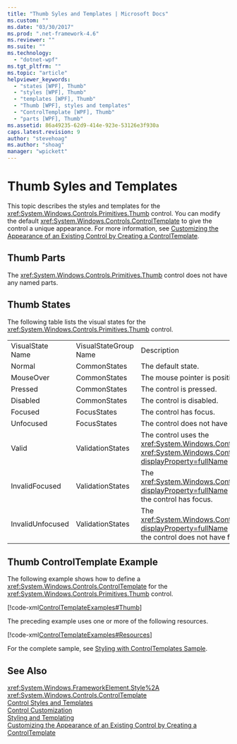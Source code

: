 ```yaml
---
title: "Thumb Syles and Templates | Microsoft Docs"
ms.custom: ""
ms.date: "03/30/2017"
ms.prod: ".net-framework-4.6"
ms.reviewer: ""
ms.suite: ""
ms.technology: 
  - "dotnet-wpf"
ms.tgt_pltfrm: ""
ms.topic: "article"
helpviewer_keywords: 
  - "states [WPF], Thumb"
  - "styles [WPF], Thumb"
  - "templates [WPF], Thumb"
  - "Thumb [WPF], styles and templates"
  - "ControlTemplate [WPF], Thumb"
  - "parts [WPF], Thumb"
ms.assetid: 86a49235-62d9-414e-923e-53126e3f930a
caps.latest.revision: 9
author: "stevehoag"
ms.author: "shoag"
manager: "wpickett"
---
```

# Thumb Syles and Templates
This topic describes the styles and templates for the <xref:System.Windows.Controls.Primitives.Thumb> control. You can modify the default <xref:System.Windows.Controls.ControlTemplate> to give the control a unique appearance. For more information, see [Customizing the Appearance of an Existing Control by Creating a ControlTemplate](../../../../docs/framework/wpf/controls/customizing-the-appearance-of-an-existing-control-by-creating-a-controltemplate.md).  
  
## Thumb Parts  
 The <xref:System.Windows.Controls.Primitives.Thumb> control does not have any named parts.  
  
## Thumb States  
 The following table lists the visual states for the <xref:System.Windows.Controls.Primitives.Thumb> control.  
  
||||  
|-|-|-|  
|VisualState Name|VisualStateGroup Name|Description|  
|Normal|CommonStates|The default state.|  
|MouseOver|CommonStates|The mouse pointer is positioned over the control.|  
|Pressed|CommonStates|The control is pressed.|  
|Disabled|CommonStates|The control is disabled.|  
|Focused|FocusStates|The control has focus.|  
|Unfocused|FocusStates|The control does not have focus.|  
|Valid|ValidationStates|The control uses the <xref:System.Windows.Controls.Validation> class and the <xref:System.Windows.Controls.Validation.HasError%2A?displayProperty=fullName> attached property is `false`.|  
|InvalidFocused|ValidationStates|The <xref:System.Windows.Controls.Validation.HasError%2A?displayProperty=fullName> attached property is `true` has the control has focus.|  
|InvalidUnfocused|ValidationStates|The <xref:System.Windows.Controls.Validation.HasError%2A?displayProperty=fullName> attached property is `true` has the control does not have focus.|  
  
## Thumb ControlTemplate Example  
 The following example shows how to define a <xref:System.Windows.Controls.ControlTemplate> for the <xref:System.Windows.Controls.Primitives.Thumb> control.  
  
 [!code-xml[ControlTemplateExamples#Thumb](../../../../samples/snippets/csharp/VS_Snippets_Wpf/ControlTemplateExamples/CS/resources/slider.xaml#thumb)]  
  
 The preceding example uses one or more of the following resources.  
  
 [!code-xml[ControlTemplateExamples#Resources](../../../../samples/snippets/csharp/VS_Snippets_Wpf/ControlTemplateExamples/CS/resources/shared.xaml#resources)]  
  
 For the complete sample, see [Styling with ControlTemplates Sample](http://go.microsoft.com/fwlink/?LinkID=160041).  
  
## See Also  
 <xref:System.Windows.FrameworkElement.Style%2A>   
 <xref:System.Windows.Controls.ControlTemplate>   
 [Control Styles and Templates](../../../../docs/framework/wpf/controls/control-styles-and-templates.md)   
 [Control Customization](../../../../docs/framework/wpf/controls/control-customization.md)   
 [Styling and Templating](../../../../docs/framework/wpf/controls/styling-and-templating.md)   
 [Customizing the Appearance of an Existing Control by Creating a ControlTemplate](../../../../docs/framework/wpf/controls/customizing-the-appearance-of-an-existing-control-by-creating-a-controltemplate.md)